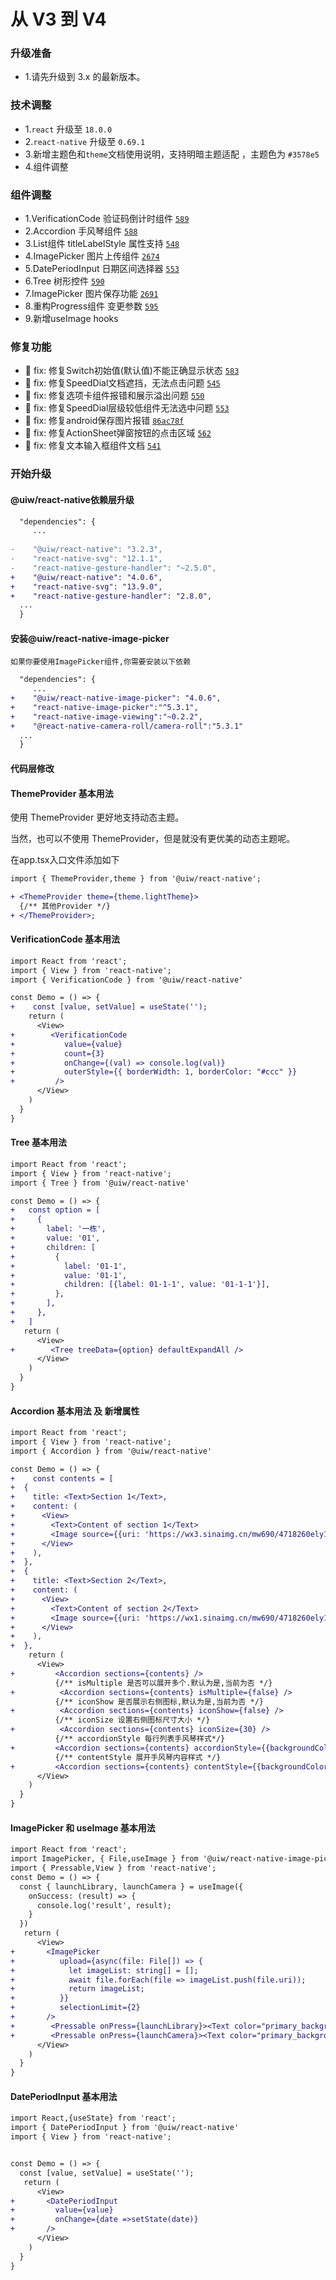 从 V3 到 V4
===

### 升级准备
- 1.请先升级到 3.x 的最新版本。

### 技术调整
- 1.`react` 升级至 `18.0.0`
- 2.`react-native` 升级至 `0.69.1`
- 3.新增主题色和`theme`文档使用说明，支持明暗主题适配 ，主题色为 `#3578e5`
- 4.组件调整

### 组件调整

- 1.VerificationCode 验证码倒计时组件 [`589`](https://github.com/uiwjs/react-native-uiw/pull/589)
- 2.Accordion 手风琴组件 [`588`](https://github.com/uiwjs/react-native-uiw/pull/588)
- 3.List组件 titleLabelStyle 属性支持 [`548`](https://github.com/uiwjs/react-native-uiw/pull/548)
- 4.ImagePicker 图片上传组件 [`2674`](https://github.com/uiwjs/react-native-uiw/actions/runs/4664460047)
- 5.DatePeriodInput 日期区间选择器 [`553`](https://github.com/uiwjs/react-native-uiw/pull/553)
- 6.Tree 树形控件 [`590`](https://github.com/uiwjs/react-native-uiw/pull/590)
- 7.ImagePicker 图片保存功能 [`2691`](https://github.com/uiwjs/react-native-uiw/actions/runs/4687708113)
- 8.重构Progress组件 变更参数  [`595`](https://github.com/uiwjs/react-native-uiw/pull/595)
- 9.新增useImage hooks

### 修复功能

- 🐞 fix: 修复Switch初始值(默认值)不能正确显示状态 [`583`](https://github.com/uiwjs/react-native-uiw/pull/583)
- 🐞 fix: 修复SpeedDial文档遮挡，无法点击问题 [`545`](https://github.com/uiwjs/react-native-uiw/pull/545)
- 🐞 fix: 修复选项卡组件报错和展示溢出问题 [`550`](https://github.com/uiwjs/react-native-uiw/pull/550)
- 🐞 fix: 修复SpeedDial层级较低组件无法选中问题 [`553`](https://github.com/uiwjs/react-native-uiw/pull/553)
- 🐞 fix: 修复android保存图片报错 [`86ac78f`](https://github.com/uiwjs/react-native-uiw/actions/runs/4695870443)
- 🐞 fix: 修复ActionSheet弹窗按钮的点击区域 [`562`](https://github.com/uiwjs/react-native-uiw/pull/562)
- 🐞 fix: 修复文本输入框组件文档 [`541`](https://github.com/uiwjs/react-native-uiw/pull/541)

### 开始升级

#### @uiw/react-native依赖层升级
```diff
  "dependencies": {
     ...
     
-    "@uiw/react-native": "3.2.3",
-    "react-native-svg": "12.1.1",
-    "react-native-gesture-handler": "~2.5.0",
+    "@uiw/react-native": "4.0.6",
+    "react-native-svg": "13.9.0",
+    "react-native-gesture-handler": "2.8.0",
  ...
  }
```

#### 安装@uiw/react-native-image-picker
`如果你要使用ImagePicker组件,你需要安装以下依赖`
```diff
  "dependencies": {
     ...
+    "@uiw/react-native-image-picker": "4.0.6",
+    "react-native-image-picker":"^5.3.1",
+    "react-native-image-viewing":"~0.2.2",
+    "@react-native-camera-roll/camera-roll":"5.3.1" 
  ...
  }
```


#### 代码层修改

#### ThemeProvider 基本用法

使用 ThemeProvider 更好地支持动态主题。   

当然，也可以不使用 ThemeProvider，但是就没有更优美的动态主题呢。  

在app.tsx入口文件添加如下  

```diff
import { ThemeProvider,theme } from '@uiw/react-native';

+ <ThemeProvider theme={theme.lightTheme}>
  {/** 其他Provider */}
+ </ThemeProvider>;
```

#### VerificationCode 基本用法

```diff
import React from 'react';
import { View } from 'react-native';
import { VerificationCode } from '@uiw/react-native'

const Demo = () => {
+    const [value, setValue] = useState('');
    return (
      <View>
+        <VerificationCode
+           value={value}
+           count={3}
+           onChange={(val) => console.log(val)}
+           outerStyle={{ borderWidth: 1, borderColor: "#ccc" }}
+         />
      </View>
    )
  }
}
```

#### Tree 基本用法

```diff
import React from 'react';
import { View } from 'react-native';
import { Tree } from '@uiw/react-native'

const Demo = () => {
+   const option = [
+     {
+       label: '一栋',
+       value: '01',
+       children: [
+         {
+           label: '01-1',
+           value: '01-1',
+           children: [{label: 01-1-1', value: '01-1-1'}],
+         },
+       ],
+     },
+   ]
   return (
      <View>
+        <Tree treeData={option} defaultExpandAll />
      </View>
    )
  }
}
```

#### Accordion 基本用法 及 新增属性

```diff
import React from 'react';
import { View } from 'react-native';
import { Accordion } from '@uiw/react-native'

const Demo = () => {
+    const contents = [
+  {
+    title: <Text>Section 1</Text>,
+    content: (
+      <View>
+        <Text>Content of section 1</Text>
+        <Image source={{uri: 'https://wx3.sinaimg.cn/mw690/4718260ely1gt2cg7t5udj23dw1wkhdu.jpg'}} style={{height: 180}} />
+      </View>
+    ),
+  },
+  {
+    title: <Text>Section 2</Text>,
+    content: (
+      <View>
+        <Text>Content of section 2</Text>
+        <Image source={{uri: 'https://wx1.sinaimg.cn/mw690/4718260ely1gt2cg5r9zij22yo1o0x6p.jpg'}} style={{height: 180}} />
+      </View>
+    ),
+  },
    return (
      <View>
+         <Accordion sections={contents} />
          {/** isMultiple 是否可以展开多个.默认为是,当前为否 */}
+          <Accordion sections={contents} isMultiple={false} />
          {/** iconShow 是否展示右侧图标,默认为是,当前为否 */}
+          <Accordion sections={contents} iconShow={false} />
          {/** iconSize 设置右侧图标尺寸大小 */}
+          <Accordion sections={contents} iconSize={30} />
          {/** accordionStyle 每行列表手风琴样式*/}
+         <Accordion sections={contents} accordionStyle={{backgroundColor: '#3578e5'}} />
          {/** contentStyle 展开手风琴内容样式 */}
+         <Accordion sections={contents} contentStyle={{backgroundColor: '#FFD21D'}} />
      </View>
    )
  }
}
```
#### ImagePicker 和 useImage 基本用法

```diff
import React from 'react';
import ImagePicker, { File,useImage } from '@uiw/react-native-image-picker';
import { Pressable,View } from 'react-native';
const Demo = () => {
  const { launchLibrary, launchCamera } = useImage({
    onSuccess: (result) => {
      console.log('result', result);
    }
  })
   return (
      <View>
+       <ImagePicker
+          upload={async(file: File[]) => {
+            let imageList: string[] = [];
+            await file.forEach(file => imageList.push(file.uri));
+            return imageList;
+          }}
+          selectionLimit={2}
+       />
+        <Pressable onPress={launchLibrary}><Text color="primary_background">打开相册</Text></Pressable>
+        <Pressable onPress={launchCamera}><Text color="primary_background">打开摄像头</Text></Pressable>
      </View>
    )
  }
}
```

#### DatePeriodInput 基本用法

```diff
import React,{useState} from 'react';
import { DatePeriodInput } from '@uiw/react-native'
import { View } from 'react-native';


const Demo = () => {
  const [value, setValue] = useState('');
   return (
      <View>
+       <DatePeriodInput
+         value={value}
+         onChange={date =>setState(date)}
+       />
      </View>
    )
  }
}
```
